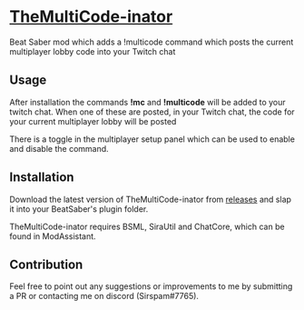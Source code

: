 # [TheMultiCode-inator](https://clips.twitch.tv/WealthyHungryAppleBudStar-kwPAcoffd0CAUzdz)
Beat Saber mod which adds a !multicode command which posts the current multiplayer lobby code into your Twitch chat
## Usage
After installation the commands **!mc** and **!multicode** will be added to your twitch chat. When one of these are posted, in your Twitch chat, the code for your current multiplayer lobby will be posted

There is a toggle in the multiplayer setup panel which can be used to enable and disable the command.

## Installation
Download the latest version of TheMultiCode-inator from [releases](https://github.com/Sirspam/TheMultiCode-inator/releases) and slap it into your BeatSaber's plugin folder.

TheMultiCode-inator requires BSML, SiraUtil and ChatCore, which can be found in ModAssistant.
## Contribution
Feel free to point out any suggestions or improvements to me by submitting a PR or contacting me on discord (Sirspam#7765).
